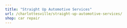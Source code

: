 ```yaml
---
title: "Straight Up Automotive Services"
url: /charlottesville/straight-up-automotive-services/
shop: car repair
---
```

